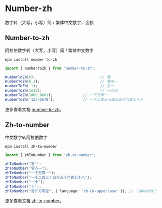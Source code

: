 # Number-zh

数字转（大写，小写）简 / 繁体中文数字，金额

## Number-to-zh

阿拉伯数字转（大写，小写）简 / 繁体中文数字

```bash
npm install number-to-zh
```

```ts
import { numberToZh } from "number-to-zh";

numberToZh(0);								// 零
numberToZh(0.1);							// 零点一
numberToZh(-1);								// 负一
numberToZh(1e12);							// 一万亿
numberToZh(1000_0001);				// 一千万零一
numberToZh("12345678");				// 一千二百三十四万五千六百七十八
```

更多查看文档 [number-to-zh](https://github.com/condorheroblog/number-zh/tree/main/packages/number-to-zh)。

## Zh-to-number

中文数字转阿拉伯数字

```bash
npm install zh-to-number
```


```ts
import { zhToNumber } from "zh-to-number";

zhToNumber("零");																					// "0"
zhToNumber("零点一");																			// "0.1"
zhToNumber("一千万零一");																	 // "10000001"
zhToNumber("一千二百三十四万五千六百七十八");									 // "12345678"
zhToNumber("一十");																				// "10"
zhToNumber("十");																					// "10"
zhToNumber("壹仟万零壹", { language: "zh-CN-uppercase" }); // "10000001"
```

更多查看文档 [zh-to-number](https://github.com/condorheroblog/number-zh/tree/main/packages/zh-to-number)。
